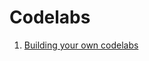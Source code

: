 # Codelabs

1. [Building your own codelabs](https://patechoc.github.io/codelabs/building-your-own-codelabs)

